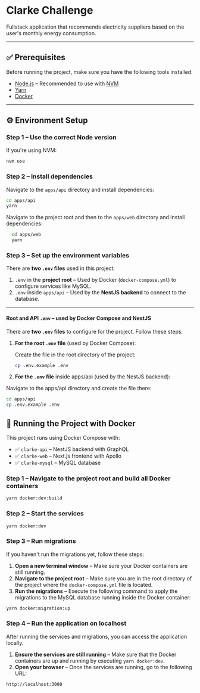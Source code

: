 # Clarke Challenge

Fullstack application that recommends electricity suppliers based on the user's monthly energy consumption.

---

## ✅ Prerequisites

Before running the project, make sure you have the following tools installed:

- [Node.js](https://nodejs.org/) – Recommended to use with [NVM](https://github.com/nvm-sh/nvm)
- [Yarn](https://yarnpkg.com/)
- [Docker](https://www.docker.com/)

---

## ⚙️ Environment Setup

### Step 1 – Use the correct Node version

If you're using NVM:

```bash
nvm use
```
### Step 2 – Install dependencies

Navigate to the `apps/api` directory and install dependencies:

  ```bash
  cd apps/api
  yarn
  ```

Navigate to the project root and then to the `apps/web` directory and install dependencies:

```bash
  cd apps/web
  yarn
  ```


### Step 3 – Set up the environment variables

There are **two `.env` files** used in this project:

1. `.env` in the **project root** – Used by Docker (`docker-compose.yml`) to configure services like MySQL.  
2. `.env` inside `apps/api` – Used by the **NestJS backend** to connect to the database.

---

#### Root and API `.env` – used by Docker Compose and NestJS

There are **two `.env` files** to configure for the project. Follow these steps:

1. **For the root `.env` file** (used by Docker Compose):

   Create the file in the root directory of the project:

   ```bash
   cp .env.example .env
    ```
2. **For the `.env` file** inside apps/api (used by the NestJS backend):

  Navigate to the apps/api directory and create the file there:

  ```bash
  cd apps/api
  cp .env.example .env
  ```

## 🐳 Running the Project with Docker

This project runs using Docker Compose with:

- ✅ `clarke-api` – NestJS backend with GraphQL
- ✅ `clarke-web` – Next.js frontend with Apollo
- ✅ `clarke-mysql` – MySQL database

### Step 1 – Navigate to the project root and build all Docker containers 

```bash
yarn docker:dev:build
```

### Step 2 – Start the services

```bash
yarn docker:dev
```

### Step 3 – Run migrations

If you haven't run the migrations yet, follow these steps:

1. **Open a new terminal window** – Make sure your Docker containers are still running.
2. **Navigate to the project root** – Make sure you are in the root directory of the project where the `docker-compose.yml` file is located.
3. **Run the migrations** – Execute the following command to apply the migrations to the MySQL database running inside the Docker container:

```bash
yarn docker:migration:up
```

### Step 4 – Run the application on localhost

After running the services and migrations, you can access the application locally.

1. **Ensure the services are still running** – Make sure that the Docker containers are up and running by executing `yarn docker:dev`.
2. **Open your browser** – Once the services are running, go to the following URL:

```bash
http://localhost:3000
```
